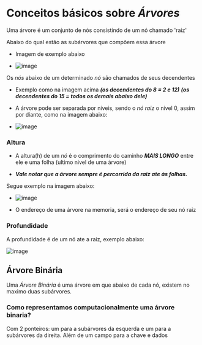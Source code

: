 # Conceitos básicos sobre ***Árvores***

Uma árvore é um conjunto de nós consistindo de um nó chamado 'raiz' 

Abaixo do qual estão as subárvores que compõem essa árvore

- Imagem de exemplo abaixo

- ![image](https://user-images.githubusercontent.com/58439854/119182958-ce36aa00-ba49-11eb-8d96-a48ca9d44cce.png)

Os *nós* abaixo de um determinado *nó* são chamados de seus decendentes

- Exemplo como na imagem acima ***(os decendentes do 8 = 2 e 12)*** ***(os decendentes do 15 = todos os demais abaixo dele)***


- A árvore pode ser separada por niveis, sendo o *nó raiz* o nivel 0, assim por diante, como na imagem abaixo:

- ![image](https://user-images.githubusercontent.com/58439854/119186145-0e982700-ba4e-11eb-86f0-c8918a42c294.png)

### Altura

- A altura(h) de um *nó* é o comprimento do caminho ***MAIS LONGO*** entre ele e uma folha (ultimo nivel de uma árvore)

- ***Vale notar que a árvore sempre é percorrida da raiz ate às folhas.***

Segue exemplo na imagem abaixo:

- ![image](https://user-images.githubusercontent.com/58439854/119186436-7cdce980-ba4e-11eb-9e5b-fba34ec4eef6.png)


- O endereço de uma árvore na memoria, será o endereço de seu nó raiz


### Profundidade

A profundidade é de um nó ate a raiz, exemplo abaixo:

![image](https://user-images.githubusercontent.com/58439854/119187835-3d170180-ba50-11eb-94b6-be90bf7e750b.png)


## Árvore Binária

Uma *Árvore Binária* é uma árvore em que abaixo de cada nó, existem no maximo duas subárvores.

### Como representamos computacionalmente uma árvore binaria? 

Com 2 ponteiros: um para a subárvores da esquerda e um para a subárvores da direita.
Além de um campo para a chave e dados